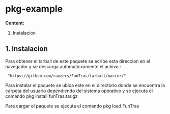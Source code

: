 # pkg-example


**Content:**


1. Instalacion


## 1. Instalacion

Para obtener el tarball de este paquete se ecribe esta direccion en el navegador y se descarga automaticxamente el achivo :

     "https://github.com/raxzers/FunTras/tarball/master/"

Para instalar el paquete se ubica este en el directorio donde se encuentra la carpeta del usuario dependiendo del sistema operativo y se ejecuta el comando 
      pkg install funTras.tar.gz

Para cargar el paquete se ejecuta el comando 
      pkg load FunTras


